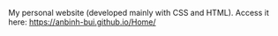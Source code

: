 My personal website (developed mainly with CSS and HTML). Access it here: https://anbinh-bui.github.io/Home/
